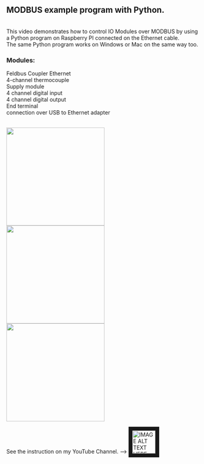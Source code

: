 <h2>MODBUS example program with Python.</h2>
</br>
This video demonstrates how to control  IO Modules over MODBUS by using a Python program on Raspberry PI connected on the Ethernet cable.</br>
The same Python program works on Windows or Mac on the same way too.</br>
<h3>Modules:</h3>

Feldbus Coupler Ethernet</br>
4-channel thermocouple</br>
Supply module</br>
4 channel digital input</br>
4 channel digital output</br>
End terminal</br>
connection over USB to Ethernet adapter</br>
</br>

<img src="https://user-images.githubusercontent.com/36192933/52902026-3a8f2700-320b-11e9-8762-c1f66df4f1be.png" width="256">
</br>

<img src="https://user-images.githubusercontent.com/36192933/52901923-24349b80-320a-11e9-8038-cafc65cf509f.png" width="256">

<img src="https://user-images.githubusercontent.com/36192933/52902026-3a8f2700-320b-11e9-8762-c1f66df4f1be.png" width="256">

See the instruction on my YouTube Channel. --> <a href="https://www.youtube.com/" target="_blank">
 <img src="https://user-images.githubusercontent.com/36192933/50377674-d0e70800-0621-11e9-9848-b41b02b2e1ac.png" alt="IMAGE ALT TEXT HERE" width="60" border="10" />
</a>
</br>
</br>


